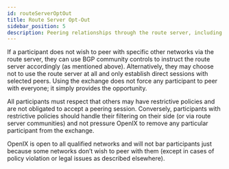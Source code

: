 ```yaml
---
id: routeServerOptOut
title: Route Server Opt-Out
sidebar_position: 5
description: Peering relationships through the route server, including methods to opt-out of peering with specific networks.
---
```


If a participant does not wish to peer with specific other networks via the route server, they can use BGP community controls to instruct the route server accordingly (as mentioned above). Alternatively, they may choose not to use the route server at all and only establish direct sessions with selected peers. Using the exchange does not force any participant to peer with everyone; it simply provides the opportunity.

All participants must respect that others may have restrictive policies and are not obligated to accept a peering session. Conversely, participants with restrictive policies should handle their filtering on their side (or via route server communities) and not pressure OpenIX to remove any particular participant from the exchange.

OpenIX is open to all qualified networks and will not bar participants just because some networks don’t wish to peer with them (except in cases of policy violation or legal issues as described elsewhere).
